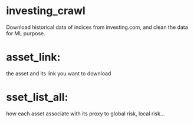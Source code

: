# investing_crawl
Download historical data of indices from investing.com, and clean the data for ML purpose.

# asset_link:
the asset and its link you want to download

# sset_list_all:
how each asset associate with its proxy to global risk, local risk...
